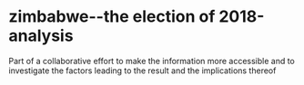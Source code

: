 # zimbabwe--the election of 2018-analysis
Part of a collaborative effort to make the information more accessible and to investigate the factors leading to the result and the implications thereof
